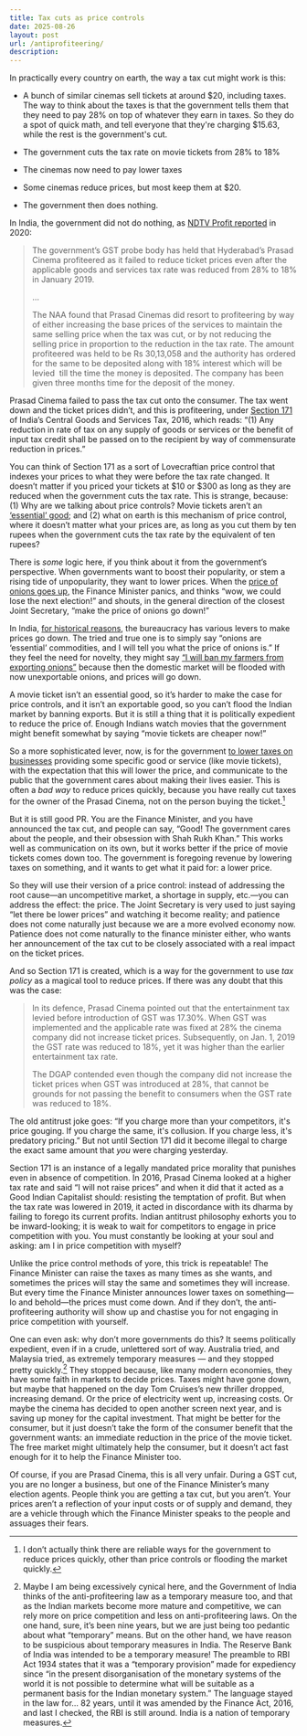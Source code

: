```yaml
---
title: Tax cuts as price controls
date: 2025-08-26
layout: post
url: /antiprofiteering/
description: 
---
```


In practically every country on earth, the way a tax cut might work is this: 

* A bunch of similar cinemas sell tickets at around $20, including taxes. The way to think about the taxes is that the government tells them that they need to pay 28% on top of whatever they earn in taxes. So they do a spot of quick math, and tell everyone that they're charging $15.63, while the rest is the government's cut. 

* The government cuts the tax rate on movie tickets from 28% to 18%

* The cinemas now need to pay lower taxes

* Some cinemas reduce prices, but most keep them at $20.

* The government then does nothing. 

In India, the government did not do nothing, as [NDTV Profit reported](https://www.ndtvprofit.com/gst/gst-anti-profiteering-body-penalises-prasad-cinema-waiting-for-clarification-from-arpan) in 2020: 

> The government’s GST probe body has held that Hyderabad’s Prasad Cinema profiteered as it failed to reduce ticket prices even after the applicable goods and services tax rate was reduced from 28% to 18% in January 2019.
>
> …
>
> The NAA found that Prasad Cinemas did resort to profiteering by way of either increasing the base prices of the services to maintain the same selling price when the tax was cut, or by not reducing the selling price in proportion to the reduction in the tax rate. The amount profiteered was held to be Rs 30,13,058 and the authority has ordered for the same to be deposited along with 18% interest which will be levied  till the time the money is deposited. The company has been given three months time for the deposit of the money.

Prasad Cinema failed to pass the tax cut onto the consumer. The tax went down and the ticket prices didn’t, and this is profiteering, under [Section 171](https://www.indiacode.nic.in/show-data?abv=CEN&statehandle=123456789/1362&actid=AC_CEN_2_2_00042_201712_1517807328102&sectionId=5286&sectionno=171&orderno=185&orgactid=AC_CEN_2_2_00042_201712_1517807328102) of India’s Central Goods and Services Tax, 2016, which reads: “(1) Any reduction in rate of tax on any supply of goods or services or the benefit of input tax credit shall be passed on to the recipient by way of commensurate reduction in prices.” 

You can think of Section 171 as a sort of Lovecraftian price control that indexes your prices to what they were before the tax rate changed. It doesn’t matter if you priced your tickets at $10 or $300 as long as they are reduced when the government cuts the tax rate. This is strange, because: (1) Why are we talking about price controls? Movie tickets aren’t an [‘essential’ good](https://en.wikipedia.org/wiki/Essential_Commodities_Act); and (2) what on earth is this mechanism of price control, where it doesn’t matter what your prices are, as long as you cut them by ten rupees when the government cuts the tax rate by the equivalent of ten rupees? 

There is *some* logic here, if you think about it from the government’s perspective. When governments want to boost their popularity, or stem a rising tide of unpopularity, they want to lower prices. When the [price of onions goes up](https://www.businesstoday.in/latest/economy-politics/story/i-dont-eat-onion-fm-nirmala-sitharaman-on-skyrocketing-onion-prices-240371-2019-12-05), the Finance Minister panics, and thinks “wow, we could lose the next election!” and shouts, in the general direction of the closest Joint Secretary, “make the price of onions go down!” 

In India, [for historical reasons](https://www.mercatus.org/ideasofindia/rohit-de-importance-seemingly-ordinary-people), the bureaucracy has various levers to make prices go down. The tried and true one is to simply say “onions are ‘essential’ commodities, and I will tell you what the price of onions is.” If they feel the need for novelty, they might say [“I will ban my farmers from exporting onions”](https://economictimes.indiatimes.com/small-biz/trade/exports/insights/erratic-policy-making-why-its-time-to-rethink-onion-export-controls/articleshow/119897594.cms?from=mdr) because then the domestic market will be flooded with now unexportable onions, and prices will go down. 

A movie ticket isn’t an essential good, so it’s harder to make the case for price controls, and it isn’t an exportable good, so you can’t flood the Indian market by banning exports. But it is still a thing that it is politically expedient to reduce the price of. Enough Indians watch movies that the government might benefit somewhat by saying “movie tickets are cheaper now!” 

So a more sophisticated lever, now, is for the government [to lower taxes on businesses](https://www.bbc.com/news/uk-politics-53268594) providing some specific good or service (like movie tickets), with the expectation that this will lower the price, and communicate to the public that the government cares about making their lives easier. This is often a *bad way* to reduce prices quickly, because you have really cut taxes for the owner of the Prasad Cinema, not on the person buying the ticket.[^1]

But it is still good PR. You are the Finance Minister, and you have announced the tax cut, and people can say, “Good! The government cares about the people, and their obsession with Shah Rukh Khan.” This works well as communication on its own, but it works better if the price of movie tickets comes down too. The government is foregoing revenue by lowering taxes on something, and it wants to get what it paid for: a lower price. 

So they will use their version of a price control: instead of addressing the root cause—an uncompetitive market, a shortage in supply, etc.—you can address the effect: the price. The Joint Secretary is very used to just saying “let there be lower prices” and watching it become reality; and patience does not come naturally just because we are a more evolved economy now. Patience does not come naturally to the finance minister either, who wants her announcement of the tax cut to be closely associated with a real impact on the ticket prices. 

And so Section 171 is created, which is a way for the government to use *tax policy* as a magical tool to reduce prices. If there was any doubt that this was the case: 

> In its defence, Prasad Cinema pointed out that the entertainment tax levied before introduction of GST was 17.30%. When GST was implemented and the applicable rate was fixed at 28% the cinema company did not increase ticket prices. Subsequently, on Jan. 1, 2019 the GST rate was reduced to 18%, yet it was higher than the earlier entertainment tax rate.
> 
> The DGAP contended even though the company did not increase the ticket prices when GST was introduced at 28%, that cannot be grounds for not passing the benefit to consumers when the GST rate was reduced to 18%.

The old antitrust joke goes: “If you charge more than your competitors, it's price gouging. If you charge the same, it's collusion. If you charge less, it's predatory pricing.” But not until Section 171 did it become illegal to charge the exact same amount that *you* were charging yesterday. 

Section 171 is an instance of a legally mandated price morality that punishes even in absence of competition. In 2016, Prasad Cinema looked at a higher tax rate and said “I will not raise prices” and when it did that it acted as a Good Indian Capitalist should: resisting the temptation of profit. But when the tax rate was lowered in 2019, it acted in discordance with its dharma by failing to forego its current profits. Indian antitrust philosophy exhorts you to be inward-looking; it is weak to wait for competitors to engage in price competition with you. You must constantly be looking at your soul and asking: am I in price competition with myself? 

Unlike the price control methods of yore, this trick is repeatable! The Finance Minister can raise the taxes as many times as she wants, and sometimes the prices will stay the same and sometimes they will increase. But every time the Finance Minister announces lower taxes on something—lo and behold—the prices must come down. And if they don’t, the anti-profiteering authority will show up and chastise you for not engaging in price competition with yourself.

One can even ask: why don’t more governments do this? It seems politically expedient, even if in a crude, unlettered sort of way. Australia tried, and Malaysia tried, as extremely temporary measures — and they stopped pretty quickly.[^2] They stopped because, like many modern economies, they have some faith in markets to decide prices. Taxes might have gone down, but maybe that happened on the day Tom Cruises’s new thriller dropped, increasing demand. Or the price of electricity went up, increasing costs. Or maybe the cinema has decided to open another screen next year, and is saving up money for the capital investment. That might be better for the consumer, but it just doesn’t take the form of the consumer benefit that the government wants: an immediate reduction in the price of the movie ticket. The free market might ultimately help the consumer, but it doesn’t act fast enough for it to help the Finance Minister too. 

Of course, if you are Prasad Cinema, this is all very unfair. During a GST cut, you are no longer a business, but one of the Finance Minister’s many election agents. People think you are getting a tax cut, but you aren’t. Your prices aren’t a reflection of your input costs or of supply and demand, they are a vehicle through which the Finance Minister speaks to the people and assuages their fears. 

[^1]: I don’t actually think there are reliable ways for the government to reduce prices quickly, other than price controls or flooding the market quickly. 
[^2]: Maybe I am being excessively cynical here, and the Government of India thinks of the anti-profiteering law as a temporary measure too, and that as the Indian markets become more mature and competitive, we can rely more on price competition and less on anti-profiteering laws. On the one hand, sure, it’s been nine years, but we are just being too pedantic about what “temporary” means. But on the other hand, we have reason to be suspicious about temporary measures in India. The Reserve Bank of India was intended to be a temporary measure! The preamble to RBI Act 1934 states that it was a “temporary provision” made for expediency since “in the present disorganisation of the monetary systems of the world it is not possible to determine what will be suitable as a permanent basis for the Indian monetary system.” The language stayed in the law for… 82 years, until it was amended by the Finance Act, 2016, and last I checked, the RBI is still around. India is a nation of temporary measures. 